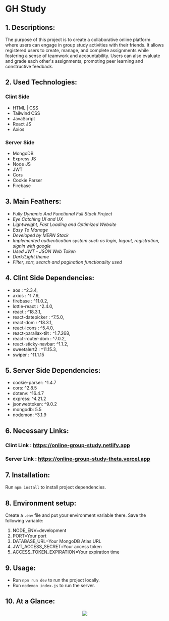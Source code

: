 # GH Study

## 1. Descriptions:

The purpose of this project is to create a collaborative online platform where users can engage in group study activities with their friends. It allows registered users to create, manage, and complete assignments while fostering a sense of teamwork and accountability. Users can also evaluate and grade each other's assignments, promoting peer learning and constructive feedback.


## 2. Used Technologies:

### Clint Side
- HTML | CSS 
- Tailwind CSS
- JavaScript
- React JS
- Axios

### Server Side
- MongoDB
- Express JS
- Node JS
- JWT
- Cors
- Cookie Parser
- Firebase


## 3. Main Feathers:

- <i>Fully Dynamic And Functional Full Stack Project</i>
- <i>Eye Catching UI and UX</i>
- <i>Lightweight, Fast Loading and Optimized Website</i>
- <i>Easy To Manage</i>
- <i>Developed by MERN Stack</i>
- <i>Implemented authentication system such as login, logout, registration, signin with google</i>
- <i>Used JWT - JSON Web Token</i>
- <i>Dark/Light theme</i>
- <i>Filter, sort, search and pagination functionality used</i>


## 4. Clint Side Dependencies:

- aos : ^2.3.4,
- axios : ^1.7.9,
- firebase : ^11.0.2,
- lottie-react : ^2.4.0,
- react : ^18.3.1,
- react-datepicker : ^7.5.0,
- react-dom : ^18.3.1,
- react-icons : ^5.4.0,
- react-parallax-tilt : ^1.7.268,
- react-router-dom : ^7.0.2,
- react-sticky-navbar: ^1.1.2,
- sweetalert2 : ^11.15.3,
- swiper : ^11.1.15


## 5. Server Side Dependencies:

- cookie-parser: ^1.4.7
- cors: ^2.8.5
- dotenv: ^16.4.7
- express: ^4.21.2
- jsonwebtoken: ^9.0.2
- mongodb: 5.5
- nodemon: ^3.1.9


## 6. Necessary Links:

### Clint Link : https://online-group-study.netlify.app
### Server Link : https://online-group-study-theta.vercel.app


## 7. Installation:

Run `npm install` to install project dependencies.

## 8. Environment setup:

Create a `.env` file and put your environment variable there. Save the following variable:

<ol type="1">
<li>NODE_ENV=development</li>
<li>PORT=Your port</li>
<li>DATABASE_URL=Your MongoDB Atlas URL</li>
<li>JWT_ACCESS_SECRET=Your access token</li>
<li>ACCESS_TOKEN_EXPIRATION=Your expiration time</li>
</ol>


## 9. Usage:

- Run `npm run dev` to run the project locally.
- Run `nodemon index.js` to run the server.


## 10. At a Glance:

<div align="center">
  <img src="https://github.com/towfiqislambd/bistro-boss-restaurant/blob/main/src/assets/full_project.png"  />
</div>